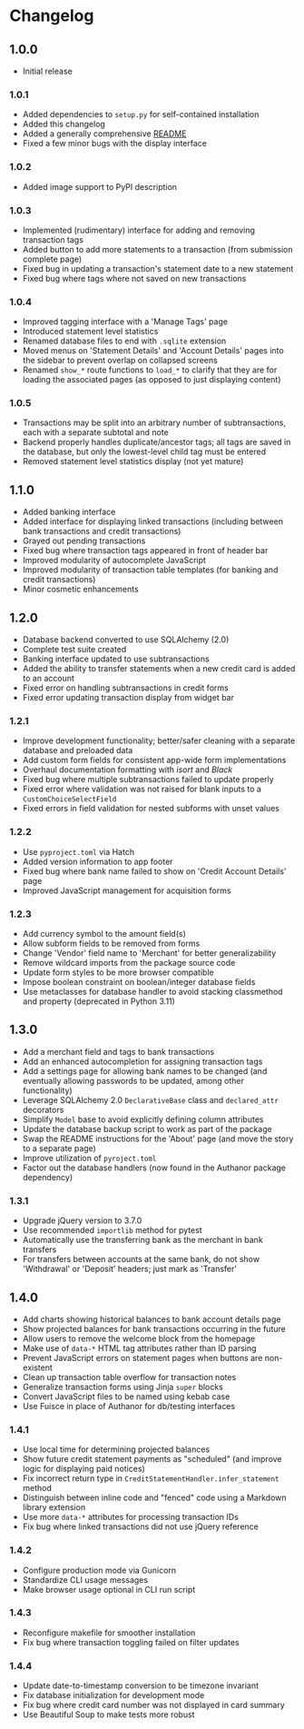 # Changelog


## 1.0.0

- Initial release


### 1.0.1

- Added dependencies to `setup.py` for self-contained installation
- Added this changelog
- Added a generally comprehensive [README](README.md)
- Fixed a few minor bugs with the display interface


### 1.0.2

- Added image support to PyPI description


### 1.0.3

- Implemented (rudimentary) interface for adding and removing transaction tags
- Added button to add more statements to a transaction (from submission complete page)
- Fixed bug in updating a transaction's statement date to a new statement
- Fixed bug where tags where not saved on new transactions


### 1.0.4

- Improved tagging interface with a 'Manage Tags' page
- Introduced statement level statistics
- Renamed database files to end with `.sqlite` extension
- Moved menus on 'Statement Details' and 'Account Details' pages into the sidebar to prevent overlap on collapsed screens
- Renamed `show_*` route functions to `load_*` to clarify that they are for loading the associated pages (as opposed to just displaying content)


### 1.0.5

- Transactions may be split into an arbitrary number of subtransactions, each with a separate subtotal and note
- Backend properly handles duplicate/ancestor tags; all tags are saved in the database, but only the lowest-level child tag must be entered
- Removed statement level statistics display (not yet mature)


## 1.1.0

- Added banking interface
- Added interface for displaying linked transactions (including between bank transactions and credit transactions)
- Grayed out pending transactions
- Fixed bug where transaction tags appeared in front of header bar
- Improved modularity of autocomplete JavaScript
- Improved modularity of transaction table templates (for banking and credit transactions)
- Minor cosmetic enhancements


## 1.2.0

- Database backend converted to use SQLAlchemy (2.0)
- Complete test suite created
- Banking interface updated to use subtransactions
- Added the ability to transfer statements when a new credit card is added to an account
- Fixed error on handling subtransactions in credit forms
- Fixed error updating transaction display from widget bar


### 1.2.1

- Improve development functionality; better/safer cleaning with a separate database and preloaded data
- Add custom form fields for consistent app-wide form implementations
- Overhaul documentation formatting with _isort_ and _Black_
- Fixed bug where multiple subtransactions failed to update properly
- Fixed error where validation was not raised for blank inputs to a `CustomChoiceSelectField`
- Fixed errors in field validation for nested subforms with unset values


### 1.2.2

- Use `pyproject.toml` via Hatch
- Added version information to app footer
- Fixed bug where bank name failed to show on 'Credit Account Details' page
- Improved JavaScript management for acquisition forms


### 1.2.3

- Add currency symbol to the amount field(s)
- Allow subform fields to be removed from forms
- Change 'Vendor' field name to 'Merchant' for better generalizability
- Remove wildcard imports from the package source code
- Update form styles to be more browser compatible
- Impose boolean constraint on boolean/integer database fields
- Use metaclasses for database handler to avoid stacking classmethod and property (deprecated in Python 3.11)


## 1.3.0

- Add a merchant field and tags to bank transactions
- Add an enhanced autocompletion for assigning transaction tags
- Add a settings page for allowing bank names to be changed (and eventually allowing passwords to be updated, among other functionality)
- Leverage SQLAlchemy 2.0 `DeclarativeBase` class and `declared_attr` decorators
- Simplify `Model` base to avoid explicitly defining column attributes
- Update the database backup script to work as part of the package
- Swap the README instructions for the 'About' page (and move the story to a separate page)
- Improve utilization of `pyroject.toml`
- Factor out the database handlers (now found in the Authanor package dependency)


### 1.3.1

- Upgrade jQuery version to 3.7.0
- Use recommended `importlib` method for pytest
- Automatically use the transferring bank as the merchant in bank transfers
- For transfers between accounts at the same bank, do not show 'Withdrawal' or 'Deposit' headers; just mark as 'Transfer'


## 1.4.0

- Add charts showing historical balances to bank account details page
- Show projected balances for bank transactions occurring in the future
- Allow users to remove the welcome block from the homepage
- Make use of `data-*` HTML tag attributes rather than ID parsing
- Prevent JavaScript errors on statement pages when buttons are non-existent
- Clean up transaction table overflow for transaction notes
- Generalize transaction forms using Jinja `super` blocks
- Convert JavaScript files to be named using kebab case
- Use Fuisce in place of Authanor for db/testing interfaces


### 1.4.1

- Use local time for determining projected balances
- Show future credit statement payments as "scheduled" (and improve logic for displaying paid notices)
- Fix incorrect return type in `CreditStatementHandler.infer_statement` method
- Distinguish between inline code and "fenced" code using a Markdown library extension
- Use more `data-*` attributes for processing transaction IDs
- Fix bug where linked transactions did not use jQuery reference


### 1.4.2

- Configure production mode via Gunicorn
- Standardize CLI usage messages
- Make browser usage optional in CLI run script


### 1.4.3

- Reconfigure makefile for smoother installation
- Fix bug where transaction toggling failed on filter updates


### 1.4.4

- Update date-to-timestamp conversion to be timezone invariant
- Fix database initialization for development mode
- Fix bug where credit card number was not displayed in card summary
- Use Beautiful Soup to make tests more robust
